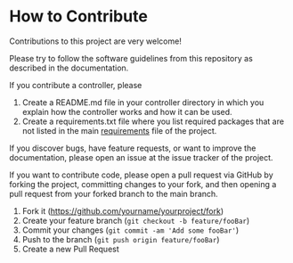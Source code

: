 # How to Contribute

Contributions to this project are very welcome!

Please try to follow the software guidelines from this repository as described
in the documentation.

If you contribute a controller, please

1. Create a README.md file in your controller directory in which you explain
   how the controller works and how it can be used.
2. Create a requirements.txt file where you list required packages that are not
   listed in the main [requirements](software/python/requirements.txt) file of
   the project.

If you discover bugs, have feature requests, or want to improve the
documentation, please open an issue at the issue tracker of the project.

If you want to contribute code, please open a pull request via GitHub by
forking the project, committing changes to your fork, and then opening a pull
request from your forked branch to the main branch.

1. Fork it (<https://github.com/yourname/yourproject/fork>)
2. Create your feature branch (`git checkout -b feature/fooBar`)
3. Commit your changes (`git commit -am 'Add some fooBar'`)
4. Push to the branch (`git push origin feature/fooBar`)
5. Create a new Pull Request
